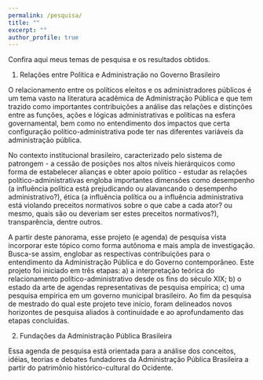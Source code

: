 ```yaml
---
permalink: /pesquisa/
title: ""
excerpt: ""
author_profile: true
---
```


Confira aqui meus temas de pesquisa e os resultados obtidos.

1) Relações entre Política e Administração no Governo Brasileiro

O relacionamento entre os políticos eleitos e os administradores públicos é um tema vasto na literatura acadêmica de Administração Pública e que tem trazido como importantes contribuições a análise das relações e distinções entre as funções, ações e lógicas administrativas e políticas na esfera governamental, bem como no entendimento dos impactos que certa configuração político-administrativa pode ter nas diferentes variáveis da administração pública. 

No contexto institucional brasileiro, caracterizado pelo sistema de patrongem - a cessão de posições nos altos níveis hierárquicos como forma de estabelecer alianças e obter apoio político - estudar as relações político-administrativas engloba importantes dimensões como desempenho (a influência política está prejudicando ou alavancando o desempenho administrativo?), ética (a influência política ou a influência administrativa está violando preceitos normativos sobre o que cabe a cada ator? ou mesmo, quais são ou deveriam ser estes preceitos normativos?), transparência, dentre outros. 

A partir deste panorama, esse projeto (e agenda) de pesquisa vista incorporar este tópico como forma autônoma e mais ampla de investigação. Busca-se assim, englobar as respectivas contribuições para o entendimento da Administração Pública e do Governo contemporâneo. Este projeto foi iniciado em três etapas: a) a interpretação teórica do relacionamento político-administrativo desde os fins do século XIX; b) o estado da arte de agendas representativas de pesquisa empírica; c) uma pesquisa empírica em um governo municipal brasileiro. Ao fim da pesquisa de mestrado do qual este projeto teve início, foram delineados novos horizontes de pesquisa aliados à continuidade e ao aprofundamento das etapas concluídas.

2) Fundações da Administração Pública Brasileira

Essa agenda de pesquisa está orientada para a análise dos conceitos, idéias, teorias e debates fundadores da Administração Pública Brasileira a partir do patrimônio histórico-cultural do Ocidente.
